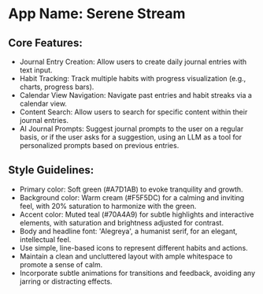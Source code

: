 # **App Name**: Serene Stream

## Core Features:

- Journal Entry Creation: Allow users to create daily journal entries with text input.
- Habit Tracking: Track multiple habits with progress visualization (e.g., charts, progress bars).
- Calendar View Navigation: Navigate past entries and habit streaks via a calendar view.
- Content Search: Allow users to search for specific content within their journal entries.
- AI Journal Prompts: Suggest journal prompts to the user on a regular basis, or if the user asks for a suggestion, using an LLM as a tool for personalized prompts based on previous entries.

## Style Guidelines:

- Primary color: Soft green (#A7D1AB) to evoke tranquility and growth.
- Background color: Warm cream (#F5F5DC) for a calming and inviting feel, with 20% saturation to harmonize with the green.
- Accent color: Muted teal (#70A4A9) for subtle highlights and interactive elements, with saturation and brightness adjusted for contrast.
- Body and headline font: 'Alegreya', a humanist serif, for an elegant, intellectual feel.
- Use simple, line-based icons to represent different habits and actions.
- Maintain a clean and uncluttered layout with ample whitespace to promote a sense of calm.
- Incorporate subtle animations for transitions and feedback, avoiding any jarring or distracting effects.